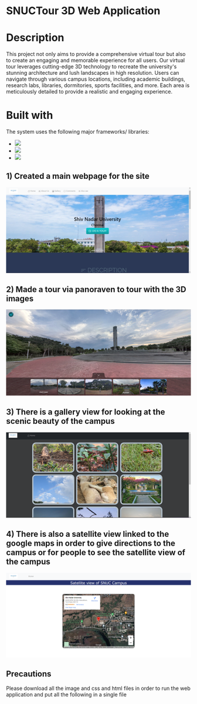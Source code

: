 # SNUCTour 3D Web Application

# Description
This project not only aims to provide a comprehensive virtual tour but also to create an engaging and memorable experience for all users. Our virtual tour leverages cutting-edge 3D technology to recreate the university's stunning architecture and lush landscapes in high resolution. Users can navigate through various campus locations, including academic buildings, research labs, libraries, dormitories, sports facilities, and more. Each area is meticulously detailed to provide a realistic and engaging experience.
# Built with
The system uses the following major frameworks/ libraries:
<ul dir="auto">
 <li>
  <a href="[https://getbootstrap.com" rel="nofollow"><img src="https://img.shields.io/badge/HTML5-E34F26?style=for-the-badge&logo=html5&logoColor=white"></a>
 </li>
 <li>
  <a href="[https://getbootstrap.com" rel="nofollow"><img src="https://img.shields.io/badge/CSS3-1572B6?style=for-the-badge&logo=css3&logoColor=white"></a>
 </li>
 <li>
  <a href="https://getbootstrap.com" rel="nofollow"><img src="https://img.shields.io/badge/Bootstrap-563D7C?style=for-the-badge&logo=bootstrap&logoColor=white"></a>
 </li>
 
 
  
 </ul>
 
## 1) Created a main webpage for the site
![](Project_img/mainsite.png)
## 2) Made a tour via panoraven to tour with the 3D images
![](Project_img/Toursite.png)
## 3) There is a gallery view for looking at the scenic beauty of the campus
![](Project_img/Gallery_site.png)
## 4) There is also a satellite view linked to the google maps in order to give directions to the campus or for people to see the satellite view of the campus
![](Project_img/S_viewsite.png)
## Precautions

Please download all the image and css and html files in order to run the web application and put all the following in a single file
